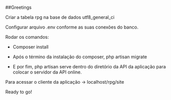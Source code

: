##Greetings

Criar a tabela rpg na base de dados utf8_general_ci

Configurar arquivo .env conforme as suas conexões do banco.

Rodar os comandos: 

- Composer install

- Após o término da instalação do composer, php artisan migrate

- E por fim, php artisan serve dentro do diretório da API da aplicação para colocar o servidor da API online.

Para acessar o cliente da aplicação -> localhost/rpg/site

Ready to go!